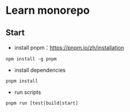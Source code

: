 # Learn monorepo

## Start

- install pnpm：https://pnpm.io/zh/installation

```
npm install -g pnpm
```

- install dependencies

```
pnpm install
```

- run scripts

```
pnpm run [test|build|start]
```

